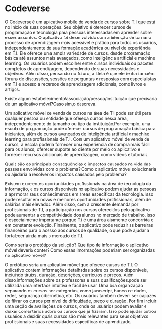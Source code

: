 # Codeverse

 O Codeverse é um aplicativo mobile de venda de cursos sobre T.I que está no início de suas operações. 
Seu objetivo é oferecer cursos de programação e tecnologia para pessoas interessadas em aprender sobre esses assuntos. 
O aplicativo foi desenvolvido com a intenção de tornar o processo de aprendizagem mais acessível e prático para todos os usuários, 
independentemente de sua formação acadêmica ou nível de experiência em T.I. Ele oferece uma ampla variedade de cursos, 
desde programação básica até assuntos mais avançados, como inteligência artificial e machine learning. Os usuários podem escolher 
entre cursos individuais ou pacotes completos de aprendizagem, dependendo de suas necessidades e objetivos. Além disso, pensando no 
futuro, a ideia é que ele tenha também fóruns de discussões, sessões de perguntas e respostas com especialistas em T.I e acesso a 
recursos de aprendizagem adicionais, como livros e artigos.


Existe algum estabelecimento/associação/pessoa/instituição que precisaria de um aplicativo móvel?Caso sim,o descreva.

Um aplicativo móvel de venda de cursos na área de T.I pode ser útil para qualquer pessoa ou entidade que ofereça cursos 
nessa área, independentemente do tamanho ou tipo da instituição.Por exemplo, uma escola de programação pode oferecer 
cursos de programação básica para iniciantes, além de cursos avançados de inteligência artificial e machine learning 
para profissionais de T.I. Com um aplicativo móvel de venda de cursos, a escola poderia fornecer uma experiência de 
compra mais fácil para os alunos, oferecer suporte ao cliente por meio do aplicativo e fornecer recursos adicionais 
de aprendizagem, como vídeos e tutoriais.

Quais são as principais consequências e impactos causados na vida das pessoas envolvidas com o problema? Como o aplicativo móvel 
solucionaria ou ajudaria a resolver os impactos causados pelo problema?

Existem excelentes oportunidades profissionais na área de tecnologia da informação, e os cursos disponíveis no 
aplicativo podem ajudar as pessoas a aprimorar seus conhecimentos em áreas específicas da tecnologia. Isso pode 
resultar em novas e melhores oportunidades profissionais, além de salários mais elevados. Além disso, com a crescente 
demanda por profissionais de T.I, a participação nos cursos oferecidos pelo aplicativo pode aumentar a competitividade 
dos alunos no mercado de trabalho. Isso é especialmente importante porque T.I é uma área altamente concorrida e em constante evolução. 
Finalmente, o aplicativo pode reduzir as barreiras financeiras para o acesso aos cursos de qualidade, o que pode ajudar a fortalecer 
ainda mais o mercado de T.I.

Como seria o protótipo da solução? Que tipo de informação o aplicativo móvel deveria conter? Como essas informações poderiam ser organizadas 
no aplicativo móvel?

O protótipo seria um aplicativo móvel que oferece cursos de T.I. O aplicativo contem informações detalhadas sobre os cursos disponíveis, 
incluindo títulos, duração, descrições, currículos e preços. Além disso,informações sobre os professores e suas qualificações.pode ser 
utilizada uma interface intuitiva e fácil de usar. Uma boa organização separando os cursos por categorias, como javascript, banco de dados, 
redes, segurança cibernética, etc. Os usuários também devem ser capazes de filtrar os cursos por nível de dificuldade, preço e duração. 
Por fim incluir uma seção de avaliações de cursos, onde os usuários podem avaliar e deixar comentários sobre os cursos que já fizeram. 
Isso pode ajudar outros usuários a decidir quais cursos são mais relevantes para seus objetivos profissionais e suas necessidades específicas de aprendizado.
